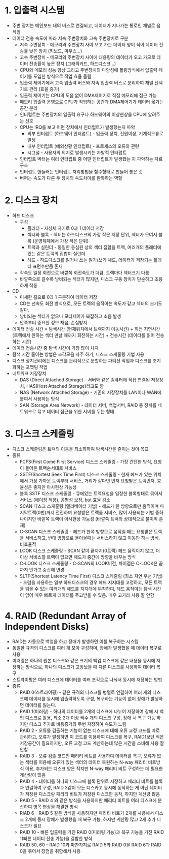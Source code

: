 # 1. 입출력 시스템
  
  * 주변 장치는 메인보드 내의 버스로 연결되고, 데이터가 지나가는 통로인 채널로 움직임
  * 데이터 전송 속도에 따라 저속 주변장치와 고속 주변장치로 구분
    * 저속 주변장치 - 메모리와 주변장치 사이 오고 가는 데이터 양이 적어 데이터 전송률 낮은 장치 (키보드, 마우스...)
    * 고속 주변장치 - 메모리와 주변장치 사이에 대용량의 데이터가 오고 가므로 데이터 전송률이 높은 장치 (그래픽카드, 하드디스크...)
    * CPU와 메모리 성능 향상 그리고 주변장치의 다양성에 폴링방식에서 입출력 제어기를 도입한 방식으로 작업 효율 올림
    * 입출력 제어기에서 고속 입출력 버스와 저속 입출력 버스로 분리하여 채널 선택기로 관리 (효율 증가)
    * 입출력 제어기는 CPU의 도움 없이 DMA제어기로 직접 메모리에 접근 가능
    * 메모리 입출력 운영으로 CPU가 작업하는 공간과 DMA제어기가 데이터 옮기는 공간 분리
    * 인터럽트는 주변장치의 입출력 요구나 하드웨어의 이상현상을 CPU에 알려주는 신호
    * CPU는 IRQ를 보고 어떤 장치에서 인터럽트가 발생했는지 파악
      * 외부 인터럽트 (하드웨어 인터럽트) - 입출력 장치, 전원이상, 기계적오류로 발생
      * 내부 인터럽트 (예외상황 인터럽트) - 프로세스의 오류와 관련
      * 시그널 - 사용자의 의지로 발생시키는 자발적 인터럽트
    * 인터럽트 벡터는 여러 인터럽트 중 어떤 인터럽트가 발생했는 지 파악하는 자료구조
    * 인터럽트 핸들러는 인터럽트 처리방법을 함수형태로 만들어 놓은 것
    * 버퍼는 속도가 다른 두 장치의 속도차이를 완화하는 역할


# 2. 디스크 장치

  * 하드 디스크
    * 구성
      * 플러터 - 자성체 자기로 0과 1 데이터 저장
      * 섹터와 블록 - 섹터는 하드디스크의 가장 작은 저장 단위, 섹터가 모여서 블록 (운영체제에서 가장 작은 단위)
      * 트랙과 실린더 - 동일한 동심원 상의 섹터 집합을 트랙, 여러개의 플래터에 있는 같은 트랙의 집합이 실린더
      * 헤드 - 하드디스크를 읽거나 쓰는 읽기/쓰기 헤드, 데이터가 저장되는 플래터 표면수만큼 존재
    * 각속도 일정 회전으로 바깥쪽 회전속도가 더큼, 트랙마다 섹터크기 다름
    * 바깥쪽으로 갈수록 낭비되는 섹터가 많지만, 디스크 구동 장치가 단순하고 조용하게 작동
  * CD
    * 미세한 흠으로 0과 1 구분하여 데이터 저장
    * CD는 선속도 회전 방식으로, 모든 트랙의 움직이는 속도가 같고 섹터의 크기도 같다.
    * 낭비되는 섹터가 없으나 모터제어가 복잡하고 소음 발생
    * 안쪽부터 중요한 정보 채움, 손실방지
  * 데이터 전송 시간 = 탐색시간 (현재위치에서 트랙까지 이동시간) + 회전 지연시간 (트랙에서 원하는 섹터 만날 때까지 회전하는 시간) + 전송시간 (데이터를 읽어 전송하는 시간)
  * 데이터 전송시간 중 탐색 시간이 가장 많이 차지
  * 탐색 시간 줄이는 방법은 조각모음 자주 하기, 디스크 스케줄링 기법 사용
  * 디스크 장치관리에는 디스크를 논리적으로 분할하는 파티션 작업과 디스크를 초기화하는 포맷팅 작업
  * 네트워크 저장장치
    * DAS (Direct Attached Storage) - 서버와 같은 컴퓨터에 직접 연결된 저장장치, HAS(Host Attached Storage)라고도 함
    * NAS (Network Attached Storage) - 기존의 저장장치를 LAN이나 WAN에 붙여서 사용하는 방식
    * SAN (Storage Area Network) - 데이터 서버, 백업서버, RAID 등 장치를 네트워크로 묶고 데이터 접근을 위한 서버를 두는 형태


# 3. 디스크 스케줄링
  
  * 디스크 스케줄링은 트랙의 이동을 최소화하여 탐색시간을 줄이는 것이 목표
  * 종류
    * FCFS(First Come First Service) 디스크 스케줄링 - 가장 간단한 방식, 요청이 들어온 트랙순서대로 서비스
    * SSTF(Shortest Seek Time First) 디스크 스케줄링 - 현재 헤드가 있는 위치에서 가장 가까운 트랙부터 서비스, 거리가 같다면 먼저 요청받은 트랙먼저, 효율성은 좋지만 아사현상 가능성
    * 블록 SSTF 디스크 스케줄링 - 큐에있는 트랙요청을 일정한 블록형태로 묶어서 서비스 (에이징 적용), 공평성 보장, but 효율 감소
    * SCAN 디스크 스케줄링 (엘리베이터 기법) - 헤드가 한 방향으로만 움직이며 마지막트랙(0번)까지 전진하며 요청받은 트랙을 서비스, 많이 사용되는 기법 중하나이지만 바깥쪽 트랙이 아사현상 가능성 (바깥쪽 트랙의 상대적으로 불이익 존재)
    * C-SCAN 디스크 스케줄링 - 헤드가 한쪽 방향으로 움직일 때는 요청받은 트랙을 서비스하고, 반대 방향으로 돌아올때는 서비스하지 않고 이동만 하는 방식, 비효율적
    * LOOK 디스크 스케줄링 - SCAN 같이 끝까지(0트랙) 헤드 움직이지 않고, 더 이상 서비스할 트랙이 없으면 헤드가 중간에 방향을 바꾸는 방식
    * C-LOOK 디스크 스케줄링 - C-SCAN의 LOOK버전, 차이점은 C-LOOK은 끝까지 안가고 중간에 변경
    * SLTF(Shortest Latency Time First) 디스크 스케줄링 (최소 지연 우선 기법) - 드럼을 사용하는 일부 하드디스크의 경우 헤드 지지대를 고정하고, 모든 트랙을 읽을 수 있는 여러개의 헤드를 지지대에 부착하여, 헤드 움직이는 탐색 시간이 없어 매우 빠르게 데이터를 주고받을 수 있음. 매우 고가라 사용 잘 안함


# 4. RAID (Redundant Array of Independent Disks)

  * RAID는 자동으로 백업을 하고 장애가 발생하면 이를 복구하는 시스템
  * 동일한 규격의 디스크를 여러 개 모아 구성하며, 장애가 발생했을 때 데이터 복구로 사용
  * 미러링은 하나의 원본 디스크와 같은 크기의 백업 디스크에 같은 내용을 동시에 저장하는 방식으로, 하나의 디스크가 고장났을 때 다른 디스크를 사용하여 데이터 복구
  * 스트라이핑은 여러 디스크에 데이터를 여러 조각으로 나눠서 동시에 저장하는 방법
  * 종류
    * RAID 0(스트라이핑) - 같은 규격의 디스크를 병렬로 연결하여 여러 개의 디스크에 데이터를 동시에 입출력하도록 구성, 복구하는 기능이 없어 장애가 발생하면 데이터를 잃는다.
    * RAID 1(미러링) - 하나의 데이터를 2개의 디스크에 나누어 저장하여 장애 시 백업 디스크로 활용, 최소 2개 이상 짝수 개의 디스크 구성, 장애 시 복구 가능 하지만 디스크 추가로 비용증가와 두번 저장하여 속도가 느림
    * RAID 2 - 오류를 검출하는 기능이 없는 디스크에 대해 오류 교정 코드를 따로 관리하고, 오류가 발생하면 이 코드를 이용하여 디스크를 복구, RAID1보단 적은 저장공간이 필요하지만, 오류 교정 코드 계산하는데 많은 시간을 소비해 사용 잘 안함
    * RAID 3 - 오류 검출 코드인 패리티 비트를 사용하여 데이터를 복구, 오류가 없는 섹터를 이용해 오류가 있는 섹터의 데이터 복원하는 N-way 패리티 비트방식 이용, 추가되는 디스크 양은 적지만 N-way 패리티 비트 구성하는 데 필요한 계산량이 많음
    * RAID 4 - 데이터를 하나의 디스크에 블록 단위로 저장하고 패리티 비트를 블록과 연결하여 구성, RAID 3같이 모든 디스카고 동시에 동작하는 게 아닌 데이터가 저장된 디스크랑 패리티 비트가 저장된 디스크만 동작, 하지만 계산량 많음
    * RAID 5 - RAID 4 와 같은 방식을 사용하지만 패리티 비트를 여러 디스크에 분산하여 병목 현상을 해결한 방식
    * RIAD 6 - RAID 5 같은 방식을 사용하지만 패리티 비트가 2개를 사용해서 디스크 2개에 동시 장애가 발생했을 때 복구 가능, 하지만 계산량 많고 2개 추가 디스크가 필요
    * RAID 10 - 빠른 입출력을 가진 RAID 0(미러링 기능)과 복구 기능을 가진 RAID 1(빠른 데이터 전송 가능)을 결합한 방식
    * RAID 50, 60 - RAID 10과 마찬가지로 RAID 5와 RAID 0을 RAID 6과 RAID 0을 묶어서 장점을 취합해서 사용